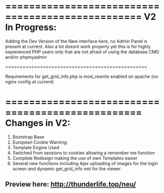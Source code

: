 =================================================
V2 In Progress:
=================================================

Adding the Dev Version of the New interface here, no Admin Panel is present at current.
Also a lot doesnt work properly yet this is for highly expierenced PHP users only that are not afraid of using the database CMD and/or phpmyadmin

=================================================

Requirements for get_grid_info.php is mod_rewrite enabled on apache (no nginx config at current)

=================================================
Changes in V2:
=================================================
1. Bootstrap Base
2. European Cookie Warning.
3. Template Engine Used
4. Switched from sessions to cookies allowing a remember me function
5. Complete Redesign making the use of own Templates easier
6. Several new functions including Ajax uploading of images for the login screen and dynamic get_grid_info xml for the viewer

Preview here: http://thunderlife.top/neu/
-------------------------------------------------
